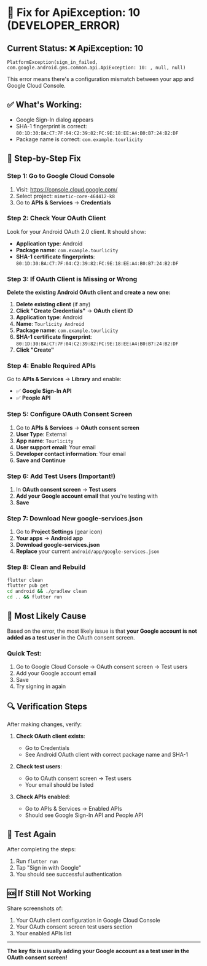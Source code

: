# 🔧 Fix for ApiException: 10 (DEVELOPER_ERROR)

## Current Status: ❌ ApiException: 10
```
PlatformException(sign_in_failed, com.google.android.gms.common.api.ApiException: 10: , null, null)
```

This error means there's a configuration mismatch between your app and Google Cloud Console.

## ✅ What's Working:
- Google Sign-In dialog appears
- SHA-1 fingerprint is correct: `80:1D:30:BA:C7:7F:04:C2:39:82:FC:9E:18:EE:A4:B0:B7:24:B2:DF`
- Package name is correct: `com.example.tourlicity`

## 🔧 Step-by-Step Fix

### Step 1: Go to Google Cloud Console
1. Visit: https://console.cloud.google.com/
2. Select project: `mimetic-core-464412-k8`
3. Go to **APIs & Services** → **Credentials**

### Step 2: Check Your OAuth Client
Look for your Android OAuth 2.0 client. It should show:
- **Application type**: Android
- **Package name**: `com.example.tourlicity`
- **SHA-1 certificate fingerprints**: `80:1D:30:BA:C7:7F:04:C2:39:82:FC:9E:18:EE:A4:B0:B7:24:B2:DF`

### Step 3: If OAuth Client is Missing or Wrong
**Delete the existing Android OAuth client and create a new one:**

1. **Delete existing client** (if any)
2. **Click "Create Credentials"** → **OAuth client ID**
3. **Application type**: Android
4. **Name**: `Tourlicity Android`
5. **Package name**: `com.example.tourlicity`
6. **SHA-1 certificate fingerprint**: `80:1D:30:BA:C7:7F:04:C2:39:82:FC:9E:18:EE:A4:B0:B7:24:B2:DF`
7. **Click "Create"**

### Step 4: Enable Required APIs
Go to **APIs & Services** → **Library** and enable:
- ✅ **Google Sign-In API**
- ✅ **People API**

### Step 5: Configure OAuth Consent Screen
1. Go to **APIs & Services** → **OAuth consent screen**
2. **User Type**: External
3. **App name**: `Tourlicity`
4. **User support email**: Your email
5. **Developer contact information**: Your email
6. **Save and Continue**

### Step 6: Add Test Users (Important!)
1. In **OAuth consent screen** → **Test users**
2. **Add your Google account email** that you're testing with
3. **Save**

### Step 7: Download New google-services.json
1. Go to **Project Settings** (gear icon)
2. **Your apps** → **Android app**
3. **Download google-services.json**
4. **Replace** your current `android/app/google-services.json`

### Step 8: Clean and Rebuild
```bash
flutter clean
flutter pub get
cd android && ./gradlew clean
cd .. && flutter run
```

## 🎯 Most Likely Cause

Based on the error, the most likely issue is that **your Google account is not added as a test user** in the OAuth consent screen.

### Quick Test:
1. Go to Google Cloud Console → OAuth consent screen → Test users
2. Add your Google account email
3. Save
4. Try signing in again

## 🔍 Verification Steps

After making changes, verify:

1. **Check OAuth client exists**:
   - Go to Credentials
   - See Android OAuth client with correct package name and SHA-1

2. **Check test users**:
   - Go to OAuth consent screen → Test users
   - Your email should be listed

3. **Check APIs enabled**:
   - Go to APIs & Services → Enabled APIs
   - Should see Google Sign-In API and People API

## 📱 Test Again

After completing the steps:
1. Run `flutter run`
2. Tap "Sign in with Google"
3. You should see successful authentication

## 🆘 If Still Not Working

Share screenshots of:
1. Your OAuth client configuration in Google Cloud Console
2. Your OAuth consent screen test users section
3. Your enabled APIs list

---

**The key fix is usually adding your Google account as a test user in the OAuth consent screen!**